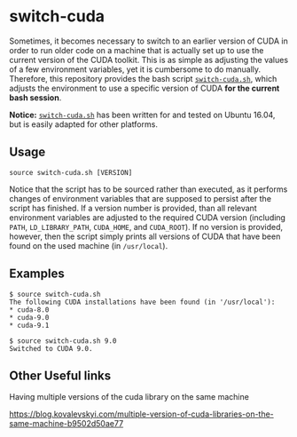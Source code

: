 switch-cuda
===========

Sometimes, it becomes necessary to switch to an earlier version of CUDA in order to run older code on a machine that is
actually set up to use the current version of the CUDA toolkit.
This is as simple as adjusting the values of a few environment variables, yet it is cumbersome to do manually.
Therefore, this repository provides the bash script [`switch-cuda.sh`](switch-cuda.sh), which adjusts the environment to
use a specific version of CUDA **for the current bash session**.

**Notice:** [`switch-cuda.sh`](switch-cuda.sh) has been written for and tested on Ubuntu 16.04, but is easily adapted
for other platforms.


Usage
-----

```
source switch-cuda.sh [VERSION]
```

Notice that the script has to be sourced rather than executed, as it performs changes of environment variables that are
supposed to persist after the script has finished.
If a version number is provided, than all relevant environment variables are adjusted to the required CUDA version
(including `PATH`, `LD_LIBRARY_PATH`, `CUDA_HOME`, and `CUDA_ROOT`).
If no version is provided, however, then the script simply prints all versions of CUDA that have been found on the used
machine (in `/usr/local`).


Examples
--------

```
$ source switch-cuda.sh 
The following CUDA installations have been found (in '/usr/local'):
* cuda-8.0
* cuda-9.0
* cuda-9.1
```

```
$ source switch-cuda.sh 9.0
Switched to CUDA 9.0.
```

Other Useful links
--------

Having multiple versions of the cuda library on the same machine

https://blog.kovalevskyi.com/multiple-version-of-cuda-libraries-on-the-same-machine-b9502d50ae77
